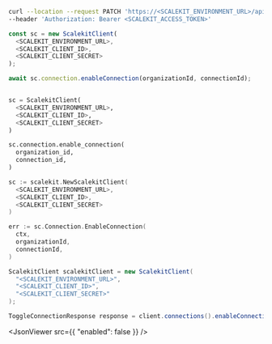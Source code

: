 <CodeWithHeader method="patch" endpoint="/api/v1/organizations/{organization_id}/directories/{id}:disable">
<Tabs groupId="tech-stack" querystring>
<TabItem value="curl" label="cURL">

```bash showLineNumbers
curl --location --request PATCH 'https://<SCALEKIT_ENVIRONMENT_URL>/api/v1/organizations/<organization_id>/directories/<directory_id>:disable' \
--header 'Authorization: Bearer <SCALEKIT_ACCESS_TOKEN>'
```

</TabItem>
<TabItem value="nodejs" label="Node.js">

```js showLineNumbers
const sc = new ScalekitClient(
  <SCALEKIT_ENVIRONMENT_URL>,
  <SCALEKIT_CLIENT_ID>,
  <SCALEKIT_CLIENT_SECRET>
);

await sc.connection.enableConnection(organizationId, connectionId);
```

</TabItem>
<TabItem value="py" label="Python">

```python showLineNumbers

sc = ScalekitClient(
  <SCALEKIT_ENVIRONMENT_URL>,
  <SCALEKIT_CLIENT_ID>,
  <SCALEKIT_CLIENT_SECRET>
)

sc.connection.enable_connection(
  organization_id,
  connection_id,
)
```

</TabItem>
<TabItem value="golang" label="Go">

```go showLineNumbers
sc := scalekit.NewScalekitClient(
  <SCALEKIT_ENVIRONMENT_URL>,
  <SCALEKIT_CLIENT_ID>,
  <SCALEKIT_CLIENT_SECRET>
)

err := sc.Connection.EnableConnection(
  ctx,
  organizationId,
  connectionId,
)
```

</TabItem>

<TabItem value="java" label="Java">

```java showLineNumbers
ScalekitClient scalekitClient = new ScalekitClient(
  "<SCALEKIT_ENVIRONMENT_URL>",
  "<SCALEKIT_CLIENT_ID>",
  "<SCALEKIT_CLIENT_SECRET>"
);

ToggleConnectionResponse response = client.connections().enableConnection(connectionId, organizationId);

```

</TabItem>

</Tabs>
</CodeWithHeader>
<CodeWithHeader title="Response">

<JsonViewer src={{
  "enabled": false
}} />

</CodeWithHeader>
